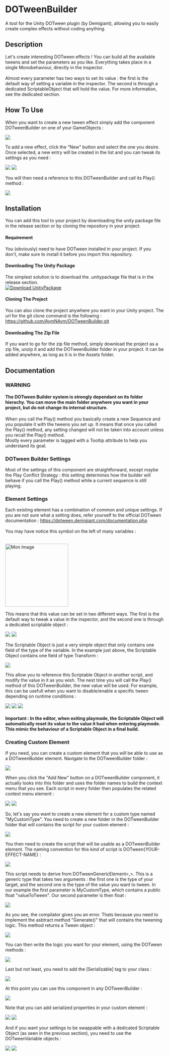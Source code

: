 # DOTweenBuilder
A tool for the Unity DOTween plugin (by Demigiant), allowing you to easily create complex effects without coding anything.

## Description
Let's create interesting DOTween effects ! You can build all the available tweens and set the parameters as you like.
Everything takes place in a single Monobehaviour, directly in the inspector.
<br><br>
Almost every parameter has two ways to set its value : the first is the default way of setting a variable in the inspector. The second is through a dedicated ScriptableObject that will hold the value. For more information, see the dedicated section.

## How To Use
When you want to create a new tween effect simply add the component DOTweenBuilder on one of your GameObjects :
<br>

![](https://github.com/AymNAym/DOTweenBuilderImages/blob/main/DOTweenBuilder.png)
<br>

To add a new effect, click the "New" button and select the one you desire. Once selected, a new entry will be created in
the list and you can tweak its settings as you need :

![](https://github.com/AymNAym/DOTweenBuilderImages/blob/main/NewEntry.png) ![](https://github.com/AymNAym/DOTweenBuilderImages/blob/main/NewEntry2.png)
<br>

You will then need a reference to this DOTweenBuilder and call its Play() method :
<br>

![](https://github.com/AymNAym/DOTweenBuilderImages/blob/main/Play.png)
<br>

## Installation
You can add this tool to your project by downloading the unity package file in the release section or by cloning the repository in your project.

#### Requirement
You (obviously) need to have DOTween installed in your project. If you don't, make sure to install it before you import this repository.

#### Downloading The Unity Package
The simplest solution is to download the .unitypackage file that is in the release section.
<br>
[![Download UnityPackage](https://img.shields.io/badge/download-unitypackage-blue.svg)](https://github.com/AymNAym/DOTweenBuilder/releases/download/v1.0.1/DOTweenBuilder-1.0.1.unitypackage)

#### Cloning The Project
You can also clone the project anywhere you want in your Unity project. The url for the git clone command is the following : https://github.com/AymNAym/DOTweenBuilder.git

#### Downloading The Zip File
If you want to go for the zip file method, simply download the project as a zip file, unzip it and add the DOTweenBuilder folder in your project. It can be added anywhere, as long as it is in the Assets folder.

## Documentation
### WARNING
#### The DOTween Builder system is strongly dependant on its folder hierachy. You can move the main folder anywhere you want in your project, but do not change its internal structure.
When you call the Play() method you basically create a new Sequence and you populate it with the tweens you set up. It means that once you called the Play() method, any setting changed will not be taken into account unless you recall the Play() method.
<br>
Mostly every parameter is tagged with a Tooltip attribute to help you understand its goal.

### DOTween Builder Settings
Most of the settings of this component are straightforward, except maybe the Play Conflict Strategy : this setting determines how the builder will behave if you call the Play() method while a current sequence is still playing.

### Element Settings
Each existing element has a combination of common and unique settings. If you are not sure what a setting does, refer yourself to the official DOTween documentation : https://dotween.demigiant.com/documentation.php
<br><br>
You may have notice this symbol on the left of many variables :

<br>
<img src="https://github.com/AymNAym/DOTweenBuilderImages/blob/main/DOTween-Icon-Normal.png" alt="Mon Image" width="200" height="200"/>
<br>

This means that this value can be set in two different ways. The first is the default way to tweak a value in the inspector, and the second one is through a dedicated scriptable object :
<br>

![](https://github.com/AymNAym/DOTweenBuilderImages/blob/main/VariableDefault.png) ![](https://github.com/AymNAym/DOTweenBuilderImages/blob/main/VariableScriptableObject.png)
<br>

The Scriptable Object is just a very simple object that only contains one field of the type of the variable. In the example just above, the Scriptable Object contains one field of type Transform :
<br>

![](https://github.com/AymNAym/DOTweenBuilderImages/blob/main/ScriptableValue.png)
<br>

This allow you to reference this Scriptable Object in another script, and modify the value in it as you wish. The next time you will call the Play() method of this DOTweenBuilder, the new value will be used. For example, this can be usefull
when you want to disable/enable a specific tween depending on runtime conditions :
<br>

![](https://github.com/AymNAym/DOTweenBuilderImages/blob/main/DOTweenBuilderEnableBySo.png) ![](https://github.com/AymNAym/DOTweenBuilderImages/blob/main/UsingSoValueInScript.png) ![](https://github.com/AymNAym/DOTweenBuilderImages/blob/main/TesterInspector.png)


#### Important : In the editor, when exiting playmode, the Scriptable Object will automatically reset its value to the value it had when entering playmode. This mimic the behaviour of a Scriptable Object in a final build.

### Creating Custom Element
If you need, you can create a custom element that you will be able to use as a DOTweenBuilder element. Navigate to the DOTweenBuilder folder :
<br>

![](https://github.com/AymNAym/DOTweenBuilderImages/blob/main/MainFolder.png)

When you click the "Add New" button on a DOTweenBuilder component, it actually looks into this folder and uses the folder names to build the context menu that you see. Each script in every folder then populates the related context menu element :
<br>

![](https://github.com/AymNAym/DOTweenBuilderImages/blob/main/ContextMenuBuild.png) ![](https://github.com/AymNAym/DOTweenBuilderImages/blob/main/ContextMenuElementsBuild.png)
<br>

So, let's say you want to create a new element for a custom type named "MyCustomType". You need to create a new folder in the DOTweenBuilder folder that will contains the script for your custom element :
<br>

![](https://github.com/AymNAym/DOTweenBuilderImages/blob/main/CustomFolder.png)

You then need to create the script that will be usable as a DOTweenBuilder element. The naming convention for this kind of script is DOTween{YOUR-EFFECT-NAME} :<br>

![](https://github.com/AymNAym/DOTweenBuilderImages/blob/main/DOTweenCustomElement.png)
<br>

This script needs to derive from DOTweenGenericElement<,>. This is a generic type that takes two arguments : the first one is the type of your target, and the second one is the type of the value you want to tween. In our example
the first parameter is MyCustomType, which contains a public float "valueToTween". Our second parameter is then float :<br>

![](https://github.com/AymNAym/DOTweenBuilderImages/blob/main/CustomElementScript1.png)
<br>

As you see, the compilator gives you an error. Thats because you need to implement the asbtract method "Generate()" that will contains the tweening logic. This method returns a Tween object :<br>

![](https://github.com/AymNAym/DOTweenBuilderImages/blob/main/CustomElementScript2.png)

You can then write the logic you want for your element, using the DOTween methods :<br>

![](https://github.com/AymNAym/DOTweenBuilderImages/blob/main/CustomElementScript3.png)

Last but not least, you need to add the [Serializable] tag to your class :<br>

![](https://github.com/AymNAym/DOTweenBuilderImages/blob/main/CustomElementScript4.png)

At this point you can use this component in any DOTweenBuilder :<br>

![](https://github.com/AymNAym/DOTweenBuilderImages/blob/main/CustomElementInContext.png)

Note that you can add serialized properties in your custom element :<br>

![](https://github.com/AymNAym/DOTweenBuilderImages/blob/main/CustomElementScript5.png) ![](https://github.com/AymNAym/DOTweenBuilderImages/blob/main/CustomElementInContext2.png)

And if you want your settings to be swappable with a dedicated Scriptable Object (as seen in the previous section), you need to use the DOTweenVariable objects :<br>

![](https://github.com/AymNAym/DOTweenBuilderImages/blob/main/CustomElementScript6.png) ![](https://github.com/AymNAym/DOTweenBuilderImages/blob/main/CustomElementInContext3.png)


























